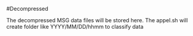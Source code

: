 #Decompressed

The decompressed MSG data files will be stored here. The appel.sh will create folder like YYYY/MM/DD/hhmm to classify data
